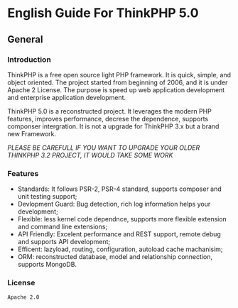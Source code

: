 # English Guide For ThinkPHP 5.0

## General

### Introduction

ThinkPHP is a free open source light PHP framework. It is quick, simple, and object oriented. The project started from beginning of 2006, and it is under Apache 2 License. The purpose is speed up web application development and enterprise application development.

ThinkPHP 5.0 is a reconstructed project. It leverages the modern PHP features, improves performance, decrese the dependence, supports componser intergration. It is not a upgrade for ThinkPHP 3.x but a brand new Framework. 

*PLEASE BE CAREFULL IF YOU WANT TO UPGRADE YOUR OLDER THINKPHP 3.2 PROJECT, IT WOULD TAKE SOME WORK*

### Features

- Standards: It follows PSR-2, PSR-4 standard, supports composer and unit testing support;
- Devlopment Guard: Bug detection, rich log information helps your development;
- Flexible: less kernel code dependnce, supports more flexible extension and command line extensions;
- API Friendly: Excelent performance and REST support, remote debug and supports API development;
- Efficent: lazyload, routing, configuration, autoload cache machanisim;
- ORM: reconstructed database, model and relationship connection, supports MongoDB.

### License

	Apache 2.0
